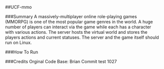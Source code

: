 ##UCF-mmo

###Summary
A massively-multiplayer online role-playing games (MMORPG) is one of the most popular game genres in the world. A huge number of players can interact via the game while each has a character with various actions. The server hosts the virtual world and stores the players actions and current statuses. The server and the game itself should run on Linux.

###How To Run


###Credits
Orginal Code Base:  Brian
Commit test 1027

